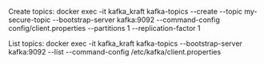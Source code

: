 Create topics:
docker exec -it kafka_kraft kafka-topics --create   --topic my-secure-topic --bootstrap-server kafka:9092   --command-config config/client.properties   --partitions 1 --replication-factor 1

List topics:
docker exec -it kafka_kraft   kafka-topics --bootstrap-server kafka:9092   --list   --command-config /etc/kafka/client.properties